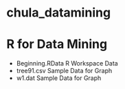 # chula_datamining

R for Data Mining 
=================


- Beginning.RData  R Workspace Data
- tree91.csv       Sample Data for Graph
- w1.dat           Sample Data for Graph

